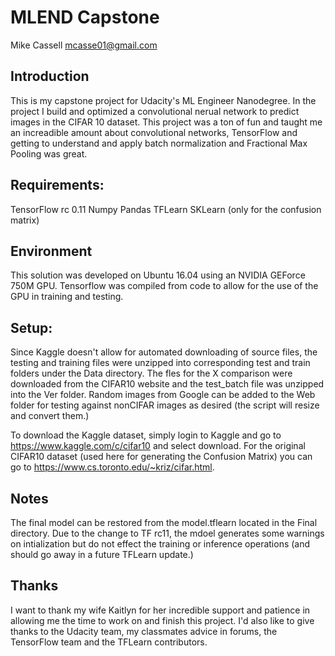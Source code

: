 # MLEND Capstone
 Mike Cassell  mcasse01@gmail.com
 
 ## Introduction
 This is my capstone project for Udacity's ML Engineer Nanodegree. In the project I build and optimized a convolutional nerual network to predict images in the CIFAR 10 dataset. This project was a ton of fun and taught me an increadible amount about convolutional networks, TensorFlow and getting to understand and apply batch normalization and Fractional Max Pooling was great.
 
 ## Requirements:
 TensorFlow rc 0.11
 Numpy
 Pandas 
 TFLearn
 SKLearn (only for the confusion matrix)
 
 ## Environment
 This solution was developed on Ubuntu 16.04 using an NVIDIA GEForce 750M GPU. Tensorflow was compiled from code to allow for the use of the GPU in training and testing.
 
 ## Setup:
 Since Kaggle doesn't allow for automated downloading of source files, the testing and training files were unzipped into corresponding test and train folders under the Data directory. The fles for the X comparison were downloaded from the CIFAR10 website and the test_batch file was unzipped into the Ver folder. Random images from Google can be added to the Web folder for testing against nonCIFAR images as desired (the script will resize and convert them.)
 
 To download the Kaggle dataset, simply login to Kaggle and go to https://www.kaggle.com/c/cifar10 and select download. For the original CIFAR10 dataset (used here for generating the Confusion Matrix) you can go to https://www.cs.toronto.edu/~kriz/cifar.html.
 
 ## Notes
 The final model can be restored from the model.tflearn located in the Final directory. Due to the change to TF rc11, the mdoel generates some warnings on intialization but do not effect the training or inference operations (and should go away in a future TFLearn update.)
 
 ## Thanks
 I want to thank my wife Kaitlyn for her incredible support and patience in allowing me the time to work on and finish this project. I'd also like to give thanks to the Udacity team, my classmates advice in forums, the TensorFlow team and the TFLearn contributors.
